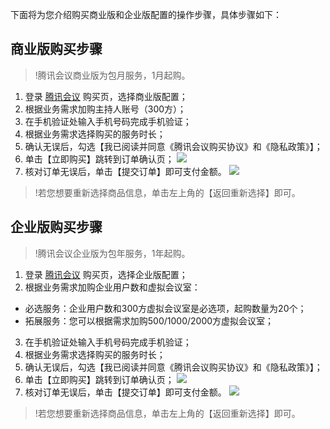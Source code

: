 下面将为您介绍购买商业版和企业版配置的操作步骤，具体步骤如下：

## 商业版购买步骤
>!腾讯会议商业版为包月服务，1月起购。

1. 登录 [腾讯会议](https://buy.cloud.tencent.com/tm) 购买页，选择商业版配置；
2. 根据业务需求加购主持人账号（300方）；
3. 在手机验证处输入手机号码完成手机验证；
4. 根据业务需求选择购买的服务时长；
5. 确认无误后，勾选【我已阅读并同意《腾讯会议购买协议》和《隐私政策》】；
6. 单击【立即购买】跳转到订单确认页；
![](https://main.qcloudimg.com/raw/e5458bf101cb25cb258beb32326e0321.jpg)
7. 核对订单无误后，单击【提交订单】即可支付金额。
![](https://main.qcloudimg.com/raw/e8ad556f6f28e551013f8caa124bf30a.jpg)
>!若您想要重新选择商品信息，单击左上角的【返回重新选择】即可。

## 企业版购买步骤
>!腾讯会议企业版为包年服务，1年起购。

1. 登录 [腾讯会议](https://buy.cloud.tencent.com/tm) 购买页，选择企业版配置；
2. 根据业务需求加购企业用户数和虚拟会议室：
 - 必选服务：企业用户数和300方虚拟会议室是必选项，起购数量为20个；
 - 拓展服务：您可以根据需求加购500/1000/2000方虚拟会议室；
3. 在手机验证处输入手机号码完成手机验证；
4. 根据业务需求选择购买的服务时长；
5. 确认无误后，勾选【我已阅读并同意《腾讯会议购买协议》和《隐私政策》】；
6. 单击【立即购买】跳转到订单确认页；
![](https://main.qcloudimg.com/raw/b7a558cecb4ae448dba488e81a0f6ea7.jpg)
7. 核对订单无误后，单击【提交订单】即可支付金额。
![](https://main.qcloudimg.com/raw/f67c250256d95b8c4573fd31bca0b929.jpg)
>!若您想要重新选择商品信息，单击左上角的【返回重新选择】即可。
